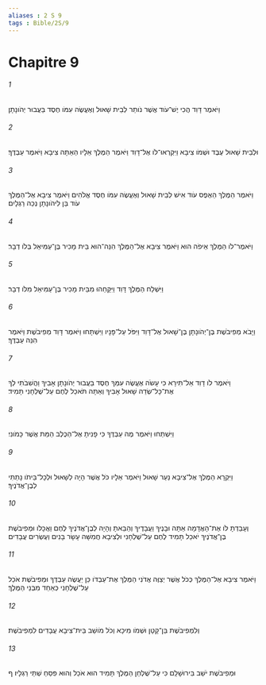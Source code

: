```yaml
---
aliases : 2 S 9
tags : Bible/2S/9
---
```


# Chapitre 9

###### 1
וַיֹּאמֶר דָּוִד הֲכִי יֶשׁ־עֹוד אֲשֶׁר נֹותַר לְבֵית שָׁאוּל וְאֶעֱשֶׂה עִמֹּו חֶסֶד בַּעֲבוּר יְהֹונָתָן׃
###### 2
וּלְבֵית שָׁאוּל עֶבֶד וּשְׁמֹו צִיבָא וַיִּקְרְאוּ־לֹו אֶל־דָּוִד וַיֹּאמֶר הַמֶּלֶךְ אֵלָיו הַאַתָּה צִיבָא וַיֹּאמֶר עַבְדֶּךָ׃
###### 3
וַיֹּאמֶר הַמֶּלֶךְ הַאֶפֶס עֹוד אִישׁ לְבֵית שָׁאוּל וְאֶעֱשֶׂה עִמֹּו חֶסֶד אֱלֹהִים וַיֹּאמֶר צִיבָא אֶל־הַמֶּלֶךְ עֹוד בֵּן לִיהֹונָתָן נְכֵה רַגְלָיִם׃
###### 4
וַיֹּאמֶר־לֹו הַמֶּלֶךְ אֵיפֹה הוּא וַיֹּאמֶר צִיבָא אֶל־הַמֶּלֶךְ הִנֵּה־הוּא בֵּית מָכִיר בֶּן־עַמִּיאֵל בְּלֹו דְבָר׃
###### 5
וַיִּשְׁלַח הַמֶּלֶךְ דָּוִד וַיִּקָּחֵהוּ מִבֵּית מָכִיר בֶּן־עַמִּיאֵל מִלֹּו דְבָר׃
###### 6
וַיָּבֹא מְפִיבֹשֶׁת בֶּן־יְהֹונָתָן בֶּן־שָׁאוּל אֶל־דָּוִד וַיִּפֹּל עַל־פָּנָיו וַיִּשְׁתָּחוּ וַיֹּאמֶר דָּוִד מְפִיבֹשֶׁת וַיֹּאמֶר הִנֵּה עַבְדֶּךָ׃
###### 7
וַיֹּאמֶר לֹו דָוִד אַל־תִּירָא כִּי עָשֹׂה אֶעֱשֶׂה עִמְּךָ חֶסֶד בַּעֲבוּר יְהֹונָתָן אָבִיךָ וַהֲשִׁבֹתִי לְךָ אֶת־כָּל־שְׂדֵה שָׁאוּל אָבִיךָ וְאַתָּה תֹּאכַל לֶחֶם עַל־שֻׁלְחָנִי תָּמִיד׃
###### 8
וַיִּשְׁתַּחוּ וַיֹּאמֶר מֶה עַבְדֶּךָ כִּי פָנִיתָ אֶל־הַכֶּלֶב הַמֵּת אֲשֶׁר כָּמֹונִי׃
###### 9
וַיִּקְרָא הַמֶּלֶךְ אֶל־צִיבָא נַעַר שָׁאוּל וַיֹּאמֶר אֵלָיו כֹּל אֲשֶׁר הָיָה לְשָׁאוּל וּלְכָל־בֵּיתֹו נָתַתִּי לְבֶן־אֲדֹנֶיךָ׃
###### 10
וְעָבַדְתָּ לֹּו אֶת־הָאֲדָמָה אַתָּה וּבָנֶיךָ וַעֲבָדֶיךָ וְהֵבֵאתָ וְהָיָה לְבֶן־אֲדֹנֶיךָ לֶּחֶם וַאֲכָלֹו וּמְפִיבֹשֶׁת בֶּן־אֲדֹנֶיךָ יֹאכַל תָּמִיד לֶחֶם עַל־שֻׁלְחָנִי וּלְצִיבָא חֲמִשָּׁה עָשָׂר בָּנִים וְעֶשְׂרִים עֲבָדִים׃
###### 11
וַיֹּאמֶר צִיבָא אֶל־הַמֶּלֶךְ כְּכֹל אֲשֶׁר יְצַוֶּה אֲדֹנִי הַמֶּלֶךְ אֶת־עַבְדֹּו כֵּן יַעֲשֶׂה עַבְדֶּךָ וּמְפִיבֹשֶׁת אֹכֵל עַל־שֻׁלְחָנִי כְּאַחַד מִבְּנֵי הַמֶּלֶךְ׃
###### 12
וְלִמְפִיבֹשֶׁת בֵּן־קָטָן וּשְׁמֹו מִיכָא וְכֹל מֹושַׁב בֵּית־צִיבָא עֲבָדִים לִמְפִיבֹשֶׁת׃
###### 13
וּמְפִיבֹשֶׁת יֹשֵׁב בִּירוּשָׁלִַם כִּי עַל־שֻׁלְחַן הַמֶּלֶךְ תָּמִיד הוּא אֹכֵל וְהוּא פִּסֵּחַ שְׁתֵּי רַגְלָיו׃ ף
